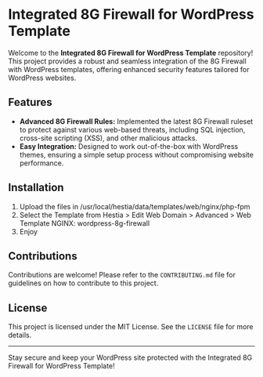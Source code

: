 # Integrated 8G Firewall for WordPress Template

Welcome to the **Integrated 8G Firewall for WordPress Template** repository! This project provides a robust and seamless integration of the 8G Firewall with WordPress templates, offering enhanced security features tailored for WordPress websites.

## Features

- **Advanced 8G Firewall Rules:** Implemented the latest 8G Firewall ruleset to protect against various web-based threats, including SQL injection, cross-site scripting (XSS), and other malicious attacks.
- **Easy Integration:** Designed to work out-of-the-box with WordPress themes, ensuring a simple setup process without compromising website performance.

## Installation

1. Upload the files in /usr/local/hestia/data/templates/web/nginx/php-fpm
2. Select the Template from Hestia > Edit Web Domain > Advanced > Web Template NGINX: wordpress-8g-firewall
3. Enjoy


## Contributions

Contributions are welcome! Please refer to the `CONTRIBUTING.md` file for guidelines on how to contribute to this project.

## License

This project is licensed under the MIT License. See the `LICENSE` file for more details.

---

Stay secure and keep your WordPress site protected with the Integrated 8G Firewall for WordPress Template!
